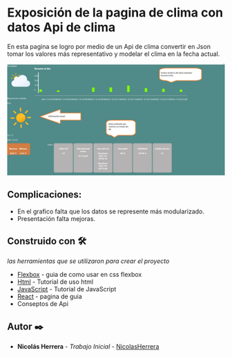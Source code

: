 # Exposición de la pagina de clima con  datos Api de clima
En esta pagina se logro por medio de un Api de clima convertir en Json tomar los valores más representativo y modelar el clima en la fecha actual.

![imagen](./src/Imagenes/ImgPagina.jpg)

## Complicaciones:
* En el grafico falta que los datos se represente más modularizado.
* Presentación falta mejoras.

## Construido con 🛠️
_las herramientas que se utilizaron para crear el proyecto_

* [Flexbox](https://css-tricks.com/snippets/css/a-guide-to-flexbox/) - guia de como usar en css flexbox
* [Html](https://www.w3schools.com/html/default.asp) - Tutorial de uso html
* [JavaScript](https://www.w3schools.com/js/default.asp) - Tutorial de JavaScript
* [React](https://es.react.dev/learn) - pagina de guia 
* Conseptos de Api

## Autor ✒️

* **Nicolás Herrera** - *Trabajo Inicial* - [NicolasHerrera](https://github.com/Nicolas114188/practico-api.git)
